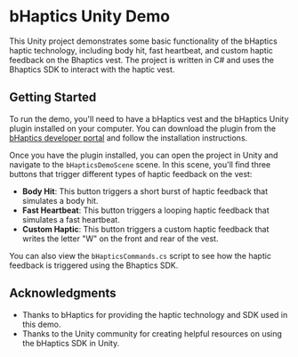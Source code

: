 # bHaptics Unity Demo

This Unity project demonstrates some basic functionality of the bHaptics haptic technology, including body hit, fast heartbeat, and custom haptic feedback on the Bhaptics vest. The project is written in C# and uses the Bhaptics SDK to interact with the haptic vest.

## Getting Started

To run the demo, you'll need to have a bHaptics vest and the bHaptics Unity plugin installed on your computer. You can download the plugin from the [bHaptics developer portal](https://www.bhaptics.com/support/downloads) and follow the installation instructions.

Once you have the plugin installed, you can open the project in Unity and navigate to the `bHapticsDemoScene` scene. In this scene, you'll find three buttons that trigger different types of haptic feedback on the vest:

- **Body Hit**: This button triggers a short burst of haptic feedback that simulates a body hit.
- **Fast Heartbeat**: This button triggers a looping haptic feedback that simulates a fast heartbeat.
- **Custom Haptic**: This button triggers a custom haptic feedback that writes the letter "W" on the front and rear of the vest.

You can also view the `bHapticsCommands.cs` script to see how the haptic feedback is triggered using the Bhaptics SDK.

## Acknowledgments

- Thanks to bHaptics for providing the haptic technology and SDK used in this demo.
- Thanks to the Unity community for creating helpful resources on using the bHaptics SDK in Unity.
